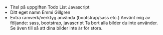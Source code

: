 

* Titel på uppgiften
Todo List Javascript
* Ditt eget namn
Emmi Gillgren
* Extra ramverk/verktyg använda (bootstrap/sass etc.)
Använt mig av följande:
sass, bootstrap, javascript
Ta bort alla bilder du inte använder. Se även till så att dina bilder inte är för stora.


